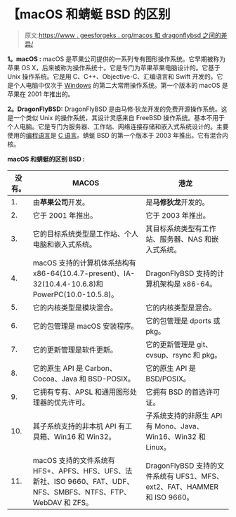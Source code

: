 # 【macOS 和蜻蜓 BSD 的区别

> 原文:[https://www . geesforgeks . org/macos 和 dragonflybsd 之间的差异/](https://www.geeksforgeeks.org/difference-between-macos-and-dragonflybsd/)

**1。macOS :**
macOS 是苹果公司提供的一系列专有图形操作系统。它早期被称为苹果 OS X，后来被称为操作系统十。它是专门为苹果苹果电脑设计的。它基于 Unix 操作系统。它是用 C、C++、Objective-C、汇编语言和 Swift 开发的。它是个人电脑中仅次于 [Windows](https://www.geeksforgeeks.org/interesting-facts-about-windows/) 的第二大常用操作系统。第一个版本的 macOS 是苹果在 2001 年推出的。

**2。DragonFlyBSD:**
DragonFlyBSD 是由马修·狄龙开发的免费开源操作系统。这是一个类似 Unix 的操作系统，其设计灵感来自 FreeBSD 操作系统。基本不用于个人电脑。它是专门为服务器、工作站、网络连接存储和嵌入式系统设计的。主要使用的[编程语言](https://www.geeksforgeeks.org/introduction-to-programming-languages/)是 [C 语言](https://www.geeksforgeeks.org/c-language-set-1-introduction/)。蜻蜓 BSD 的第一个版本于 2003 年推出。它有混合内核。

**macOS 和蜻蜓的区别 BSD :**

<center>

| 没有。 | MACOS | 港龙 |
| --- | --- | --- |
| 1. | 由**苹果公司**开发。 | 是**马修狄龙**开发的。 |
| 2. | 它于 2001 年推出。 | 它于 2003 年推出。 |
| 3. | 它的目标系统类型是工作站、个人电脑和嵌入式系统。 | 其目标系统类型有工作站、服务器、NAS 和嵌入式系统。 |
| 4. | macOS 支持的计算机体系结构有 x86-64(10.4.7-present)、IA-32(10.4.4-10.6.8)和 PowerPC(10.0-10.5.8)。 | DragonFlyBSD 支持的计算机架构是 x86-64。 |
| 5. | 它的内核类型是模块混合。 | 它的内核类型是混合。 |
| 6. | 它的包管理是 macOS 安装程序。 | 它的包管理是 dports 或 pkg。 |
| 7. | 它的更新管理是软件更新。 | 它的更新管理是 git、cvsup、rsync 和 pkg。 |
| 8. | 它的原生 API 是 Carbon、Cocoa、Java 和 BSD-POSIX。 | 它的原生 API 是 BSD/POSIX。 |
| 9. | 它拥有专有、APSL 和通用图形处理器的优先许可。 | 它拥有 BSD 的首选许可证。 |
| 10. | 其子系统支持的非本机 API 有工具箱、Win16 和 Win32。 | 子系统支持的非原生 API 有 Mono、Java、Win16、Win32 和 Linux。 |
| 11. | macOS 支持的文件系统有 HFS+、APFS、HFS、UFS、法新社、ISO 9660、FAT、UDF、NFS、SMBFS、NTFS、FTP、WebDAV 和 ZFS。 | DragonFlyBSD 支持的文件系统有 UFS1、MFS、ext2、FAT、HAMMER 和 ISO 9660。 |

</center>